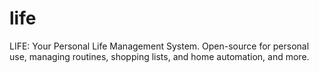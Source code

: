 # life
LIFE: Your Personal Life Management System. Open-source for personal use, managing routines, shopping lists, and home automation, and more.
